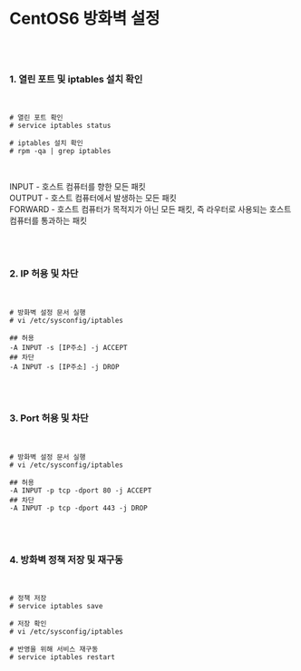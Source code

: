 <h1>CentOS6 방화벽 설정</h1>
<br><br>


<h3>1. 열린 포트 및 iptables 설치 확인</h3>
<br>

<pre><code># 열린 포트 확인
# service iptables status

# iptables 설치 확인
# rpm -qa | grep iptables</code></pre>
<br>

<p>INPUT - 호스트 컴퓨터를 향한 모든 패킷<br>
OUTPUT - 호스트 컴퓨터에서 발생하는 모든 패킷<br>
FORWARD - 호스트 컴퓨터가 목적지가 아닌 모든 패킷, 즉 라우터로 사용되는 호스트 컴퓨터를 통과하는 패킷</p>
<br><br>


<h3>2. IP 허용 및 차단</h3>
<br>

<pre><code># 방화벽 설정 문서 실행
# vi /etc/sysconfig/iptables

## 허용
-A INPUT -s [IP주소] -j ACCEPT
## 차단
-A INPUT -s [IP주소] -j DROP</code></pre>
<br><br>


<h3>3. Port 허용 및 차단</h3>
<br>

<pre><code># 방화벽 설정 문서 실행
# vi /etc/sysconfig/iptables

## 허용
-A INPUT -p tcp -dport 80 -j ACCEPT
## 차단
-A INPUT -p tcp -dport 443 -j DROP</code></pre>
<br><br>


<h3>4. 방화벽 정책 저장 및 재구동</h3>
<br>

<pre><code># 정책 저장
# service iptables save

# 저장 확인
# vi /etc/sysconfig/iptables

# 반영을 위해 서비스 재구동
# service iptables restart
